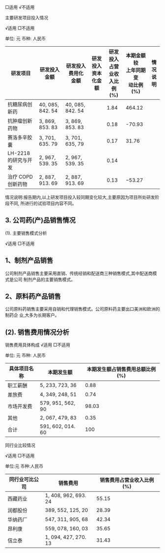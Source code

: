 □适用 √不适用

主要研发项目投入情况

√适用 □不适用

单位: 元 币种: 人民币

| 研发项目               | 研发投入金额           | 研发投入费用化<br>金额    | 研发投入<br>资本化金<br>额 | 研发投入<br>占营业收<br>入比例<br>(%) | 本期金额较<br>上年同期变<br>动比例 (%) | 情况<br>说明 |
|--------------------|------------------|------------------|-------------------|----------------------------|---------------------------|----------|
| 抗糖尿病创新药            | 40, 085, 842. 54 | 40, 085, 842. 54 |                   | 1.84                       | 464.12                    |          |
| 抗肿瘤创新药物            | 3, 869, 853. 83  | 3, 869, 853. 83  |                   | 0.18                       | -70.93                    |          |
| 赛洛多辛胶囊             | 3, 701, 635. 79  | 3, 701, 635, 79  |                   | 0.17                       | 31.76                     |          |
| LH-2218 的研究与开<br>发 | 2, 967, 539. 35  | 2, 967, 539. 35  |                   | 0.14                       |                           |          |
| 治疗 COPD 创新药物       | 2, 887, 913. 69  | 2, 887, 913. 69  |                   | 0.13                       | $-53.27$                  |          |

情况说明:报告期内,以上研发项目投入较同期变化较大,主要原因为项目所处研发阶段不同, 所进行的试验项目内容不同。

## 3. 公司药(产)品销售情况

(1). 主要销售模式分析

√适用 □不适用

## 1、制剂产品销售

公司制剂产品销售主要采用直销、传统经销和配送商三种销售模式,其中配送商模式是公司 制剂产品的主要销售模式。

## 2、原料药产品销售

公司原料药销售主要采用自销和代理销售模式。公司原料药主要出口美洲和欧洲的制药企 业,大多为长期客户。

## (2). 销售费用情况分析

销售费用具体构成 √适用 □不适用

单位: 元 币种: 人民币

| 具体项目名称 | 本期发生额             | 本期发生额占销售费用总额比例(%) |
|--------|-------------------|-------------------|
| 职工薪酬   | 5, 233, 723, 36   | 0.88              |
| 差旅费    | 4, 349, 248, 51   | 0.74              |
| 市场开发费  | 579, 951, 562, 90 | 98.03             |
| 其他     | 2, 067, 479, 83   | 0.35              |
| 合计     | 591, 602, 014. 60 | 100               |

同行业比较情况

√适用 □不适用

单位:元 币种:人民币

| 同行业可比公司 | 销售费用                 | 销售费用占营业收入比例 (%) |
|---------|----------------------|-----------------|
| 西藏药业    | 1, 408, 962, 693. 24 | 55.15           |
| 润都股份    | 389, 552, 125, 20    | 28.39           |
| 华纳药厂    | 547, 311, 905, 68    | 42.34           |
| 昂利康     | 559, 078, 160, 03    | 35.65           |
| 信立泰     | 1, 094, 427, 270. 13 | 31.43           |